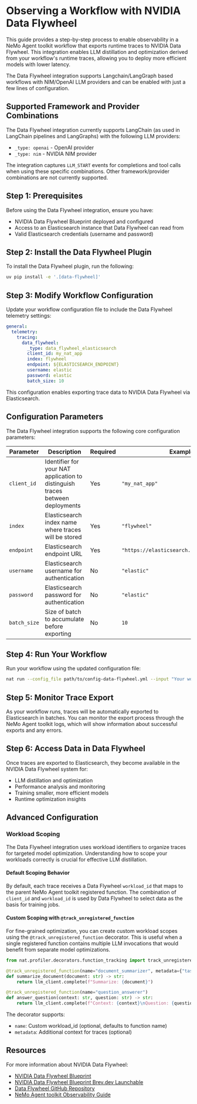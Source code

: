 <!--
SPDX-FileCopyrightText: Copyright (c) 2025, NVIDIA CORPORATION & AFFILIATES. All rights reserved.
SPDX-License-Identifier: Apache-2.0

Licensed under the Apache License, Version 2.0 (the "License");
you may not use this file except in compliance with the License.
You may obtain a copy of the License at

http://www.apache.org/licenses/LICENSE-2.0

Unless required by applicable law or agreed to in writing, software
distributed under the License is distributed on an "AS IS" BASIS,
WITHOUT WARRANTIES OR CONDITIONS OF ANY KIND, either express or implied.
See the License for the specific language governing permissions and
limitations under the License.
-->

# Observing a Workflow with NVIDIA Data Flywheel

This guide provides a step-by-step process to enable observability in a NeMo Agent toolkit workflow that exports runtime traces to NVIDIA Data Flywheel. This integration enables LLM distillation and optimization derived from your workflow's runtime traces, allowing you to deploy more efficient models with lower latency.

The Data Flywheel integration supports Langchain/LangGraph based workflows with NIM/OpenAI LLM providers and can be enabled with just a few lines of configuration.

## Supported Framework and Provider Combinations

The Data Flywheel integration currently supports LangChain (as used in LangChain pipelines and LangGraphs) with the following LLM providers:

- `_type: openai` - OpenAI provider
- `_type: nim` - NVIDIA NIM provider

The integration captures `LLM_START` events for completions and tool calls when using these specific combinations. Other framework/provider combinations are not currently supported.

## Step 1: Prerequisites

Before using the Data Flywheel integration, ensure you have:

- NVIDIA Data Flywheel Blueprint deployed and configured
- Access to an Elasticsearch instance that Data Flywheel can read from
- Valid Elasticsearch credentials (username and password)

## Step 2: Install the Data Flywheel Plugin

To install the Data Flywheel plugin, run the following:

```bash
uv pip install -e '.[data-flywheel]'
```

## Step 3: Modify Workflow Configuration

Update your workflow configuration file to include the Data Flywheel telemetry settings:

```yaml
general:
  telemetry:
    tracing:
      data_flywheel:
        _type: data_flywheel_elasticsearch
        client_id: my_nat_app
        index: flywheel
        endpoint: ${ELASTICSEARCH_ENDPOINT}
        username: elastic
        password: elastic
        batch_size: 10
```

This configuration enables exporting trace data to NVIDIA Data Flywheel via Elasticsearch.

## Configuration Parameters

The Data Flywheel integration supports the following core configuration parameters:

| Parameter | Description | Required | Example |
|-----------|-------------|----------|---------|
| `client_id` | Identifier for your NAT application to distinguish traces between deployments | Yes | `"my_nat_app"` |
| `index` | Elasticsearch index name where traces will be stored | Yes | `"flywheel"` |
| `endpoint` | Elasticsearch endpoint URL | Yes | `"https://elasticsearch.example.com:9200"` |
| `username` | Elasticsearch username for authentication | No | `"elastic"` |
| `password` | Elasticsearch password for authentication | No | `"elastic"` |
| `batch_size` | Size of batch to accumulate before exporting | No | `10` |

## Step 4: Run Your Workflow

Run your workflow using the updated configuration file:

```bash
nat run --config_file path/to/config-data-flywheel.yml --input "Your workflow input here"
```

## Step 5: Monitor Trace Export

As your workflow runs, traces will be automatically exported to Elasticsearch in batches. You can monitor the export process through the NeMo Agent toolkit logs, which will show information about successful exports and any errors.

## Step 6: Access Data in Data Flywheel

Once traces are exported to Elasticsearch, they become available in the NVIDIA Data Flywheel system for:

- LLM distillation and optimization
- Performance analysis and monitoring  
- Training smaller, more efficient models
- Runtime optimization insights

## Advanced Configuration

### Workload Scoping

The Data Flywheel integration uses workload identifiers to organize traces for targeted model optimization. Understanding how to scope your workloads correctly is crucial for effective LLM distillation.

#### Default Scoping Behavior

By default, each trace receives a Data Flywheel `workload_id` that maps to the parent NeMo Agent toolkit registered function. The combination of `client_id` and `workload_id` is used by Data Flywheel to select data as the basis for training jobs.

#### Custom Scoping with `@track_unregistered_function`

For fine-grained optimization, you can create custom workload scopes using the `@track_unregistered_function` decorator. This is useful when a single registered function contains multiple LLM invocations that would benefit from separate model optimizations.

```python
from nat.profiler.decorators.function_tracking import track_unregistered_function

@track_unregistered_function(name="document_summarizer", metadata={"task_type": "summarization"})
def summarize_document(document: str) -> str:
    return llm_client.complete(f"Summarize: {document}")

@track_unregistered_function(name="question_answerer")
def answer_question(context: str, question: str) -> str:
    return llm_client.complete(f"Context: {context}\nQuestion: {question}")
```

The decorator supports:

- `name`: Custom workload_id (optional, defaults to function name)
- `metadata`: Additional context for traces (optional)

## Resources

For more information about NVIDIA Data Flywheel:

- [NVIDIA Data Flywheel Blueprint](https://build.nvidia.com/nvidia/build-an-enterprise-data-flywheel)
- [NVIDIA Data Flywheel Blueprint Brev.dev Launchable](https://brev.nvidia.com/launchable/deploy/now?launchableID=env-2wggjBvDlVp4pLQD8ytZySh5m8W)
- [Data Flywheel GitHub Repository](https://github.com/NVIDIA-AI-Blueprints/data-flywheel)
- [NeMo Agent toolkit Observability Guide](./index.md)
